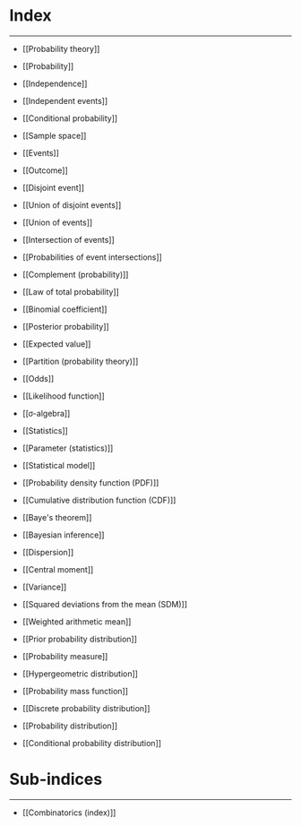 # Index
---
- [[Probability theory]]
- [[Probability]]
- [[Independence]]
- [[Independent events]]
- [[Conditional probability]]
- [[Sample space]]
- [[Events]]
- [[Outcome]]
- [[Disjoint event]]
- [[Union of disjoint events]]
- [[Union of events]]
- [[Intersection of events]]
- [[Probabilities of event intersections]]
- [[Complement (probability)]]
- [[Law of total probability]]
- [[Binomial coefficient]]
- [[Posterior probability]]
- [[Expected value]]
- [[Partition (probability theory)]]
- [[Odds]]
- [[Likelihood function]]
- [[σ-algebra]]

- [[Statistics]]
- [[Parameter (statistics)]]
- [[Statistical model]]
- [[Probability density function (PDF)]]
- [[Cumulative distribution function (CDF)]]
- [[Baye's theorem]]
- [[Bayesian inference]]
- [[Dispersion]]
- [[Central moment]]
- [[Variance]]
- [[Squared deviations from the mean (SDM)]]
- [[Weighted arithmetic mean]]
- [[Prior probability distribution]]
- [[Probability measure]]
- [[Hypergeometric distribution]]
- [[Probability mass function]]
- [[Discrete probability distribution]]
- [[Probability distribution]]
- [[Conditional probability distribution]]

# Sub-indices
---
- [[Combinatorics (index)]]